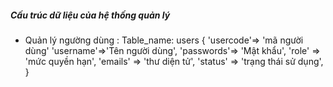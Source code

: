 ##### Cấu trúc dữ liệu của hệ thống quản lý
- Quản lý ngường dùng :
Table_name: users
    {
        'usercode'=> 'mã người dùng'
        'username'=>'Tên người dùng',
        'passwords'=> 'Mật khẩu',
        'role' => 'mức quyền hạn',
        'emails' => 'thư diện tử',
        'status' => 'trạng thái sử dụng',
    }

